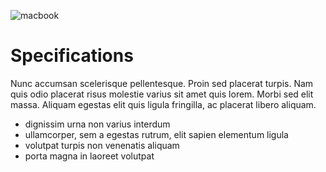 <div class="row">
<div class="col-md-8">

![macbook](http://i.zdnet.com/blogs/macbook-pro-retina-display-ogrady.jpg)

</div>
<div class="col-md-4">

Specifications
==============

Nunc accumsan scelerisque pellentesque. Proin sed placerat turpis. Nam quis odio placerat risus molestie varius sit amet quis lorem. Morbi sed elit massa. Aliquam egestas elit quis ligula fringilla, ac placerat libero aliquam.

 - dignissim urna non varius interdum
 - ullamcorper, sem a egestas rutrum, elit sapien elementum ligula
 - volutpat turpis non venenatis aliquam
 - porta magna in laoreet volutpat

</div>
</div>
